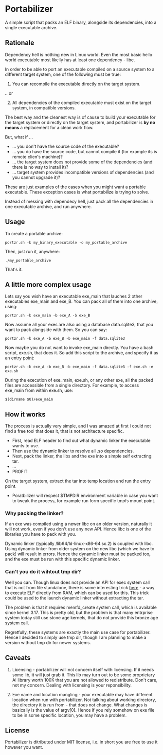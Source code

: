 # Portabilizer

A simple script that packs an ELF binary, alongside its dependencies, into a single executable archive.

## Rationale

Dependency hell is nothing new in Linux world. Even the most basic hello world executable most likelly has at least one dependency - libc.

In order to be able to port an executable compiled on a source system to a different target system, one of the following must be true:

1. You can recompile the executable directly on the target system.

.. or

2. All dependencies of the compiled executable must exist on the target system, in compatible versions.

The best way and the cleanest way is of cause to build your executable for the target system or directly on the target system, and portabilizer is **by no means** a replacement for a clean work flow.

But, what if ...

* ... you don't have the source code of the executable?
* ... you do have the source code, but cannot compile it (for example its is remote clien's machine)?
* ... the target system does not provide some of the dependencies (and there is no way to install it)?
* ... target system provides incompatible versions of dependencies (and you cannot upgrade it)?

These are just examples of the cases when you might want a portable executable. These exception cases is what portabilize is trying to solve.

Instead of messing with dependecy hell, just pack all the dependencies in one executable archive, and run anywhere.

## Usage

To create a portable archive:

    portzr.sh -b my_binary_executable -o my_portable_archive

Then, just run it, anywhere:
    
    ./my_portable_archive
    
That's it.

## A little more complex usage

Lets say you wish have an executable exe_main that lauches 2 other executables exe_main and exe_B. You can pack all of them into one archive, using:

    portzr.sh -b exe_main -b exe_A -b exe_B
    
Now assume all your exes are also using a database data.sqlite3, that you want to pack alongside with them. So you can say:

    portzr.sh -b exe_A -b exe_B -b exe_main -f data.sqlite3
    
Now maybe you do not want to invoke exe_main directly. You have a bash script, exe.sh, that does it. So add this script to the archive, and specify it as an entry point:

    portzr.sh -b exe_A -b exe_B -b exe_main -f data.sqlite3 -f exe.sh -e exe.sh
    
During the execution of exe_main, exe.sh, or any other exe, all the packed files are accessible from a single directory. For example, to access exe_main from within exe.sh, use:

    $(dirname $0)/exe_main

## How it works

The process is actually very simple, and I was amazed at first I could not find a free tool that does it, that is not architecture specific.

* First, read ELF header to find out what dynamic linker the executable wants to use.
* Then use the dynamic linker to resolve all .so dependencies.
* Next, pack the linker, the libs and the exe into a simple self extracting tar.
* ...
* PROFIT

On the target system, extract the tar into temp location and run the entry point.

* Poratbilizer will respect $TMPDIR environment variable in case you want to tweak the process, for example run form specific tmpfs mount point.

### Why packing the linker?

If an exe was compiled using a newer libc on an older version, naturally it will not work, even if you don't use any new API. Hence libc is one of the libraries you have to pack with you.

Dynamic linker (typically /lib64/ld-linux-x86-64.so.2) is coupled with libc. Using dynamic linker from older system on the new libc (which we have to pack) will result in errors. Hence the dynamic linker must be packed too, and the exe must be run with this specific dynamic linker.

### Can't you do it wihtout tmp dir?

Well you can. Though linux does not provide an API for exec system call that is not from file standalone, there is some interesting trick [here](https://magisterquis.github.io/2018/03/31/in-memory-only-elf-execution.html) - a way to execute ELF directly from RAM, which can be used for this. This trick could be used to the launch dynamic linker without extracting the tar.

The problem is that it requires memfd_create system call, which is available since kernel 3.17. This is pretty old, but the problem is that many entrprise system today still use stone age kernels, that do not provide this bronze age system call.

Regretfully, these systems are exactly the main use case for portabilizer. Hence I decided to simply use tmp dir, though I am planning to make a version without tmp dir for newer systems.

## Caveats

1. Licensing - portabilizer will not concern itself with licensing. If it needs some lib, it will just grab it. This lib may turn out to be some proprietary AI library worth 100K that you are not allowed to redistribute. Don't care, not my concern. Dealing with licensing is your reponsibility.

2. Exe name and location mangling - your executable may have different location when run with portabilizer. Not talking about working directory, the directory it is run from - that does not change. What changes is basically is the value of argv[0]. Hence if you rely somehow on exe file to be in some specific location, you may have a problem.

## License

Portabilizer is ditributed under MIT license, i.e. in short you are free to use it however you want.

